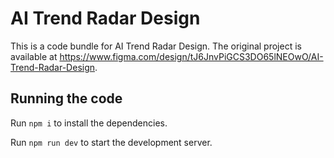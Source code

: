 
  # AI Trend Radar Design

  This is a code bundle for AI Trend Radar Design. The original project is available at https://www.figma.com/design/tJ6JnvPiGCS3DO65lNEOwO/AI-Trend-Radar-Design.

  ## Running the code

  Run `npm i` to install the dependencies.

  Run `npm run dev` to start the development server.
  